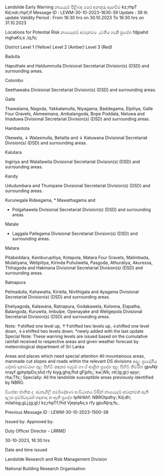 Landslide Early Warning නායයෑම් පිළිබඳ පෙර අනතුරු ඇඟවීම kz;rhpT Kd;ndr;rhpf;if Message ID : LEWM-30-10-2023-1630-39 Update : 39 th update Validity Period : From 16:30 hrs on 30.10.2023 To 16:30 hrs on 31.10.2023

Locations for Potential Risk නායයෑපම් අවදානම ෙැවතිය හැකි ප්‍රපේශ fdjpahd mghaKs;s ,lq;fs;

District Level 1 (Yellow) Level 2 (Amber) Level 3 (Red)

Badulla

Haputhale and Haldummulla Divisional Secretariat Division(s) (DSD) and surrounding areas.

Colombo

Seethawaka Divisional Secretariat Division(s) (DSD) and surrounding areas.

Galle

Thawalama, Nagoda, Yakkalamulla, Niyagama, Baddegama, Elpitiya, Galle Four Gravets, Akmeemana, Ambalangoda, Bope Poddala, Neluwa and Imaduwa Divisional Secretariat Division(s) (DSD) and surrounding areas.

Hambantota

Okewela, ↓ Walasmulla, Beliatta and ↓ Katuwana Divisional Secretariat Division(s) (DSD) and surrounding areas.

Kalutara

Ingiriya and Walallawita Divisional Secretariat Division(s) (DSD) and surrounding areas.

Kandy

Ududumbara and Thumpane Divisional Secretariat Division(s) (DSD) and surrounding areas.

Kurunegala Rideegama, * Mawathagama and

* Polgahawela Divisional Secretariat Division(s) (DSD) and surrounding areas.

Matale

* Laggala Pallegama Divisional Secretariat Division(s) (DSD) and surrounding areas.

Matara

Pitabeddara, Kamburupitiya, Kotapola, Matara Four Gravets, Malimbada, Mulatiyana, Welipitiya, Kirinda Puhulwella, Pasgoda, Athuraliya, Akuressa, Thihagoda and Hakmana Divisional Secretariat Division(s) (DSD) and surrounding areas.

Ratnapura

Pelmadulla, Kahawatta, Kiriella, Nivithigala and Ayagama Divisional Secretariat Division(s) (DSD) and surrounding areas.

Eheliyagoda, Kalawana, Ratnapura, Godakawela, Kolonna, Elapatha, Balangoda, Kuruwita, Imbulpe, Openayake and Weligepola Divisional Secretariat Division(s) (DSD) and surrounding areas.

Note: ↑shifted one level up, ↑↑shifted two levels up, ↓shifted one level down, ↓↓shifted two levels down. *newly added with the last update Special Note: These warning levels are issued based on the cumulative rainfall received to respective areas and given weather forecast by meteorological department of Sri Lanka

Areas and places which need special attention All mountainous areas, manmade cut slopes and roads within the relevant DS divisions අදාල ප්‍රාදේශීය දේකම් දකාට්ඨාශ තුල පිහිටි කඳුකර බෑවුම් හා ඒ ආශ්‍රිත ප්‍රදේශ තුල පිහිටි නිර්මිත gpuNjr nrayf gphptpDs;shd rfy kiyg;ghq;fhd gFjpfs;; kw;Wk; ntl;lg;gl;l epyr; rha;Tfs;; Specially: All the landslide susceptible areas previously identified by NBRO.

විපේෂ: ජාතික ද ාඩනැගිලි පර්මදේෂණ සංවිධානය විසින් නායයෑදම් අවදානමක් ඇති දලස පුර්මවදයන් හදුනාද න ඇති ප්‍රදේශ tpNrlkhf: NBROtpdhy; Kd;dh; milahsg;gLj;jg;gl;l kz;rhpTf;fhd VjepiyAs;s rfy gpuNjrq;fs;.

Previous Message ID : LEWM-30-10-2023-1500-38

Issued by: Approved by:

Duty Officer Director - LRRMD

30-10-2023, 16:30 hrs

Date and time issued

Landslide Research and Risk Management Division

National Building Research Organisation